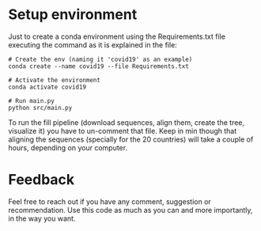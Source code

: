 # Setup environment
Just to create a conda environment using the Requirements.txt file executing the command as it is explained in the file:
```
# Create the env (naming it 'covid19' as an example)
conda create --name covid19 --file Requirements.txt

# Activate the environment
conda activate covid19

# Run main.py
python src/main.py
``` 

To run the fill pipeline (download sequences, align them, create the tree, visualize it) you have to un-comment that file. 
Keep in min though that aligning the sequences (specially for the 20 countries) will take a couple of hours, depending on your computer.

# Feedback
Feel free to reach out if you have any comment, suggestion or recommendation. Use this code as much as you can and more importantly, in
the way you want.